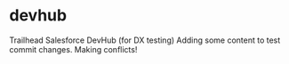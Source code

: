 # devhub
Trailhead Salesforce DevHub (for DX testing)
Adding some content to test commit changes.
Making conflicts!
